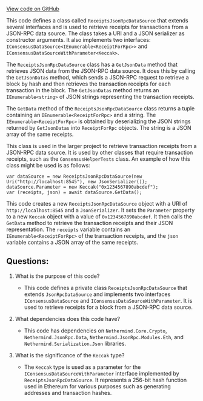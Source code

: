 [View code on GitHub](https://github.com/nethermindeth/nethermind/Nethermind.JsonRpc.Test/ConsensusHelperTests.ReceiptsJsonRpcDataSource.cs)

This code defines a class called `ReceiptsJsonRpcDataSource` that extends several interfaces and is used to retrieve receipts for transactions from a JSON-RPC data source. The class takes a URI and a JSON serializer as constructor arguments. It also implements two interfaces: `IConsensusDataSource<IEnumerable<ReceiptForRpc>>` and `IConsensusDataSourceWithParameter<Keccak>`. 

The `ReceiptsJsonRpcDataSource` class has a `GetJsonData` method that retrieves JSON data from the JSON-RPC data source. It does this by calling the `GetJsonDatas` method, which sends a JSON-RPC request to retrieve a block by hash and then retrieves the transaction receipts for each transaction in the block. The `GetJsonDatas` method returns an `IEnumerable<string>` of JSON strings representing the transaction receipts.

The `GetData` method of the `ReceiptsJsonRpcDataSource` class returns a tuple containing an `IEnumerable<ReceiptForRpc>` and a string. The `IEnumerable<ReceiptForRpc>` is obtained by deserializing the JSON strings returned by `GetJsonDatas` into `ReceiptForRpc` objects. The string is a JSON array of the same receipts.

This class is used in the larger project to retrieve transaction receipts from a JSON-RPC data source. It is used by other classes that require transaction receipts, such as the `ConsensusHelperTests` class. An example of how this class might be used is as follows:

```
var dataSource = new ReceiptsJsonRpcDataSource(new Uri("http://localhost:8545"), new JsonSerializer());
dataSource.Parameter = new Keccak("0x1234567890abcdef");
var (receipts, json) = await dataSource.GetData();
```

This code creates a new `ReceiptsJsonRpcDataSource` object with a URI of `http://localhost:8545` and a `JsonSerializer`. It sets the `Parameter` property to a new `Keccak` object with a value of `0x1234567890abcdef`. It then calls the `GetData` method to retrieve the transaction receipts and their JSON representation. The `receipts` variable contains an `IEnumerable<ReceiptForRpc>` of the transaction receipts, and the `json` variable contains a JSON array of the same receipts.
## Questions: 
 1. What is the purpose of this code?
    - This code defines a private class `ReceiptsJsonRpcDataSource` that extends `JsonRpcDataSource` and implements two interfaces `IConsensusDataSource` and `IConsensusDataSourceWithParameter`. It is used to retrieve receipts for a block from a JSON-RPC data source.

2. What dependencies does this code have?
    - This code has dependencies on `Nethermind.Core.Crypto`, `Nethermind.JsonRpc.Data`, `Nethermind.JsonRpc.Modules.Eth`, and `Nethermind.Serialization.Json` libraries.

3. What is the significance of the `Keccak` type?
    - The `Keccak` type is used as a parameter for the `IConsensusDataSourceWithParameter` interface implemented by `ReceiptsJsonRpcDataSource`. It represents a 256-bit hash function used in Ethereum for various purposes such as generating addresses and transaction hashes.